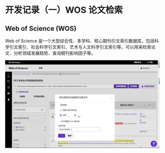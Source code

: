 # 开发记录（一）WOS 论文检索



## Web of Science (WOS)

Web of Science 是一个大型综合性、多学科、核心期刊引文索引数据库，包括科学引文索引、社会科学引文索引、艺术与人文科学引文索引等，可以用来检索论文、分析领域发展趋势、查询期刊影响因子等。

![image-20230316232232340](./img/image-20230316232232340.png)



